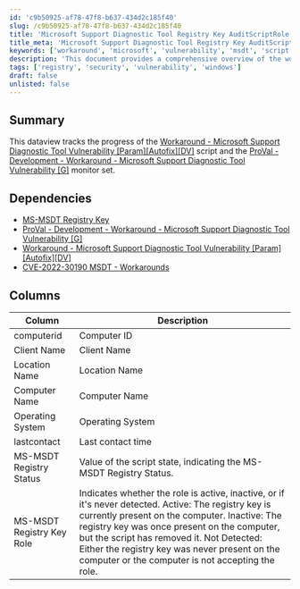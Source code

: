 ```yaml
---
id: 'c9b50925-af78-47f8-b637-434d2c185f40'
slug: /c9b50925-af78-47f8-b637-434d2c185f40
title: 'Microsoft Support Diagnostic Tool Registry Key AuditScriptRole'
title_meta: 'Microsoft Support Diagnostic Tool Registry Key AuditScriptRole'
keywords: ['workaround', 'microsoft', 'vulnerability', 'msdt', 'script', 'monitor']
description: 'This document provides a comprehensive overview of the workaround for the Microsoft Support Diagnostic Tool (MSDT) vulnerability, detailing its dependencies, tracking progress, and the status of associated registry keys.'
tags: ['registry', 'security', 'vulnerability', 'windows']
draft: false
unlisted: false
---
```


## Summary

This dataview tracks the progress of the [Workaround - Microsoft Support Diagnostic Tool Vulnerability [Param][Autofix][DV]](/docs/af9266ed-a796-49b5-b497-944836e23b8c) script and the [ProVal - Development - Workaround - Microsoft Support Diagnostic Tool Vulnerability [G]](/docs/74e11590-49e4-445b-a380-18d2914f9f3f) monitor set.

## Dependencies

- [MS-MSDT Registry Key](/docs/174939f4-d7d5-4c92-9813-308db2c2b0c3)
- [ProVal - Development - Workaround - Microsoft Support Diagnostic Tool Vulnerability [G]](/docs/74e11590-49e4-445b-a380-18d2914f9f3f)
- [Workaround - Microsoft Support Diagnostic Tool Vulnerability [Param][Autofix][DV]](/docs/af9266ed-a796-49b5-b497-944836e23b8c)
- [CVE-2022-30190 MSDT - Workarounds](/docs/7736f421-bfd6-41c0-ba75-5eba3bc82f78)

## Columns

| Column                        | Description                                                                                                                                                                                                                                          |
|-------------------------------|------------------------------------------------------------------------------------------------------------------------------------------------------------------------------------------------------------------------------------------------------|
| computerid                   | Computer ID                                                                                                                                                                                                                                         |
| Client Name                  | Client Name                                                                                                                                                                                                                                          |
| Location Name                | Location Name                                                                                                                                                                                                                                        |
| Computer Name                | Computer Name                                                                                                                                                                                                                                        |
| Operating System             | Operating System                                                                                                                                                                                                                                     |
| lastcontact                  | Last contact time                                                                                                                                                                                                                                    |
| MS-MSDT Registry Status      | Value of the script state, indicating the MS-MSDT Registry Status.                                                                                                                                                                                |
| MS-MSDT Registry Key Role    | Indicates whether the role is active, inactive, or if it's never detected. Active: The registry key is currently present on the computer. Inactive: The registry key was once present on the computer, but the script has removed it. Not Detected: Either the registry key was never present on the computer or the computer is not accepting the role. |
